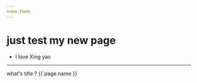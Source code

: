 ```yaml
---
name:home
---
```

# just test my new page
- I love Xing yao
---------
what's title ? {{ page.name }}
